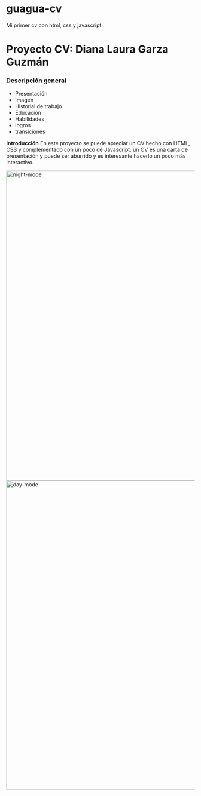 # guagua-cv
Mi primer cv con html, css y javascript

# Proyecto CV: Diana Laura Garza Guzmán 

### Descripción general

* Presentación
* Imagen
* Historial de trabajo
* Educación
* Habilidades
* logros
* transiciones

 
**Introducción** 
En este proyecto se puede apreciar un CV hecho con HTML, CSS y complementado con un poco de Javascript. 
un CV es una carta de presentación y puede ser aburrido y es interesante hacerlo un poco más interactivo.

<img width="830" alt="night-mode" src="https://github.com/Guaguag11/guagua-cv/assets/122049900/411d800c-0113-47f7-8867-e2a5f4da3ab2">
<img width="828" alt="day-mode" src="https://github.com/Guaguag11/guagua-cv/assets/122049900/b740b278-5c04-41f0-9729-ecd9fabfe8b0">

